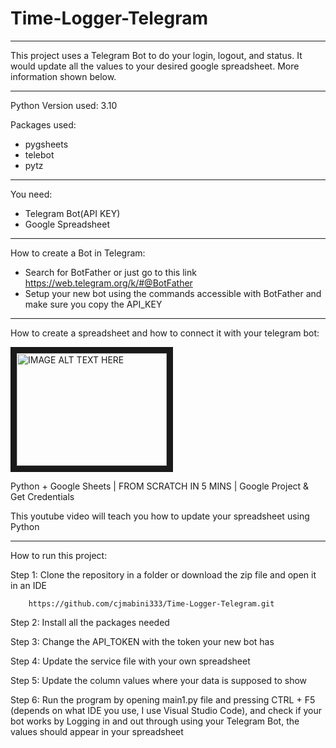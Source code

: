 # Time-Logger-Telegram
---

This project uses a Telegram Bot to do your login, logout, and status. 
It would update all the values to your desired google spreadsheet. More information shown below. 


---

Python Version used: 3.10

Packages used:
- pygsheets
- telebot
- pytz


---

You need:
- Telegram Bot(API KEY)
- Google Spreadsheet


---


How to create a Bot in Telegram:
- Search for BotFather or just go to this link https://web.telegram.org/k/#@BotFather
- Setup your new bot using the commands accessible with BotFather and make sure you copy the API_KEY


---


How to create a spreadsheet and how to connect it with your telegram bot:

<a href="http://www.youtube.com/watch?feature=player_embedded&v=anqwLrVPBYg
" target="_blank"><img src="http://img.youtube.com/vi/anqwLrVPBYg/0.jpg" 
alt="IMAGE ALT TEXT HERE" width="240" height="180" border="10" /></a>

Python + Google Sheets | FROM SCRATCH IN 5 MINS | Google Project & Get Credentials
 
This youtube video will teach you how to update your spreadsheet using Python

---

How to run this project:

Step 1: Clone the repository in a folder or download the zip file and open it in an IDE
      
        https://github.com/cjmabini333/Time-Logger-Telegram.git


Step 2: Install all the packages needed


Step 3: Change the API_TOKEN with the token your new bot has

Step 4: Update the service file with your own spreadsheet

Step 5: Update the column values where your data is supposed to show

Step 6: Run the program by opening main1.py file and pressing CTRL + F5 (depends on what IDE you use, I use Visual Studio Code),
        and check if your bot works by Logging in and out through using your Telegram Bot, the values should appear in your spreadsheet
